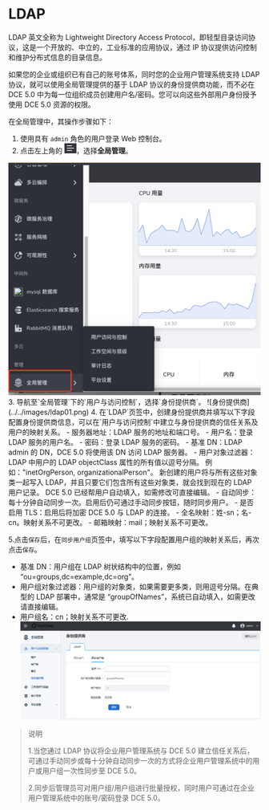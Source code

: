 # LDAP

LDAP 英文全称为 Lightweight Directory Access Protocol，即轻型目录访问协议，这是一个开放的、中立的，工业标准的应用协议，通过 IP 协议提供访问控制和维护分布式信息的目录信息。

如果您的企业或组织已有自己的账号体系，同时您的企业用户管理系统支持 LDAP 协议，就可以使用全局管理提供的基于 LDAP 协议的身份提供商功能，而不必在 DCE 5.0 中为每一位组织成员创建用户名/密码。您可以向这些外部用户身份授予使用 DCE 5.0 资源的权限。

在全局管理中，其操作步骤如下：
  
1. 使用具有 `admin` 角色的用户登录 Web 控制台。
2. 点击左上角的 <img src="../../images/visual01.png" alt="icon" style="zoom:40%;" />，选择**全局管理**。
  <img src="../../images/visual07.png" alt="login" style="zoom:50%;" />
3. 导航至`全局管理`下的`用户与访问控制`，选择`身份提供商`。
  ![身份提供商](../../images/ldap01.png)
4. 在`LDAP`页签中，创建身份提供商并填写以下字段配置身份提供商信息，可以在`用户与访问控制`中建立与身份提供商的信任关系及用户的映射关系。
  - 服务器地址：LDAP 服务的地址和端口号。
  - 用户名：登录 LDAP 服务的用户名。
  - 密码：登录 LDAP 服务的密码。
  - 基准 DN：LDAP admin 的 DN，DCE 5.0 将使用该 DN 访问 LDAP 服务器。
  - 用户对象过滤器：LDAP 中用户的 LDAP objectClass 属性的所有值以逗号分隔。
    例如："inetOrgPerson, organizationalPerson"。
    新创建的用户将与所有这些对象类一起写入 LDAP，并且只要它们包含所有这些对象类，就会找到现在的 LDAP 用户记录。
    DCE 5.0 已经帮用户自动填入，如需修改可直接编辑。
  - 自动同步：每十分钟自动同步一次。启用后仍可通过手动同步按钮，随时同步用户。
  - 是否启用 TLS：启用后将加密 DCE 5.0 与 LDAP 的连接。
  - 全名映射：姓-sn；名-cn。映射关系不可更改。
  - 邮箱映射：mail；映射关系不可更改。
  
5.点击`保存`后，在`同步用户组`页签中，填写以下字段配置用户组的映射关系后，再次点击`保存`。
  - 基准 DN：用户组在 LDAP 树状结构中的位置，例如 “ou=groups,dc=example,dc=org”。
  - 用户组对象过滤器：用户组的对象类，如果需要更多类，则用逗号分隔。在典型的 LDAP 部署中，通常是 “groupOfNames”，系统已自动填入，如需更改请直接编辑。
  - 用户组名：cn；映射关系不可更改.
  ![身份提供商](../../images/ldap02.png)
  
> 说明
>
> 1.当您通过 LDAP 协议将企业用户管理系统与 DCE 5.0 建立信任关系后，可通过手动同步或每十分钟自动同步一次的方式将企业用户管理系统中的用户或用户组一次性同步至 DCE 5.0。
> 
> 2.同步后管理员可对用户组/用户组进行批量授权，同时用户可通过在企业用户管理系统中的账号/密码登录 DCE 5.0。
